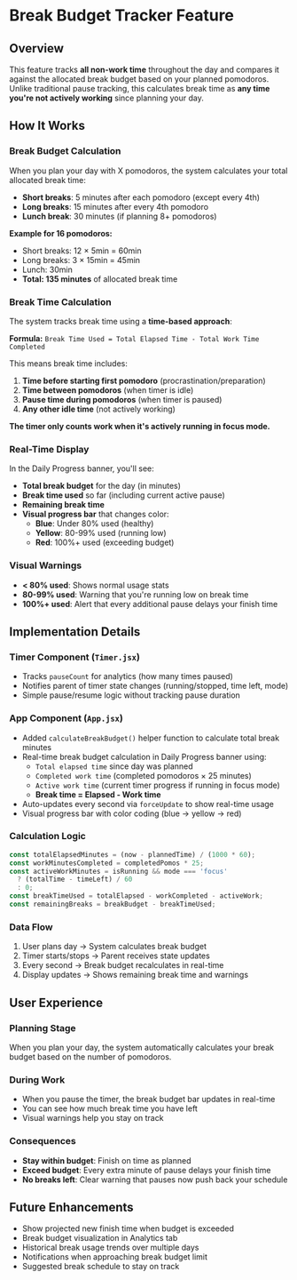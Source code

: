 # Break Budget Tracker Feature

## Overview
This feature tracks **all non-work time** throughout the day and compares it against the allocated break budget based on your planned pomodoros. Unlike traditional pause tracking, this calculates break time as **any time you're not actively working** since planning your day.

## How It Works

### Break Budget Calculation
When you plan your day with X pomodoros, the system calculates your total allocated break time:
- **Short breaks**: 5 minutes after each pomodoro (except every 4th)
- **Long breaks**: 15 minutes after every 4th pomodoro
- **Lunch break**: 30 minutes (if planning 8+ pomodoros)

**Example for 16 pomodoros:**
- Short breaks: 12 × 5min = 60min
- Long breaks: 3 × 15min = 45min  
- Lunch: 30min
- **Total: 135 minutes** of allocated break time

### Break Time Calculation
The system tracks break time using a **time-based approach**:

**Formula:** `Break Time Used = Total Elapsed Time - Total Work Time Completed`

This means break time includes:
1. **Time before starting first pomodoro** (procrastination/preparation)
2. **Time between pomodoros** (when timer is idle)
3. **Pause time during pomodoros** (when timer is paused)
4. **Any other idle time** (not actively working)

**The timer only counts work when it's actively running in focus mode.**

### Real-Time Display
In the Daily Progress banner, you'll see:
- **Total break budget** for the day (in minutes)
- **Break time used** so far (including current active pause)
- **Remaining break time** 
- **Visual progress bar** that changes color:
  - **Blue**: Under 80% used (healthy)
  - **Yellow**: 80-99% used (running low)
  - **Red**: 100%+ used (exceeding budget)

### Visual Warnings
- **< 80% used**: Shows normal usage stats
- **80-99% used**: Warning that you're running low on break time
- **100%+ used**: Alert that every additional pause delays your finish time

## Implementation Details

### Timer Component (`Timer.jsx`)
- Tracks `pauseCount` for analytics (how many times paused)
- Notifies parent of timer state changes (running/stopped, time left, mode)
- Simple pause/resume logic without tracking pause duration

### App Component (`App.jsx`)
- Added `calculateBreakBudget()` helper function to calculate total break minutes
- Real-time break budget calculation in Daily Progress banner using:
  - `Total elapsed time` since day was planned
  - `Completed work time` (completed pomodoros × 25 minutes)
  - `Active work time` (current timer progress if running in focus mode)
  - **Break time = Elapsed - Work time**
- Auto-updates every second via `forceUpdate` to show real-time usage
- Visual progress bar with color coding (blue → yellow → red)

### Calculation Logic
```javascript
const totalElapsedMinutes = (now - plannedTime) / (1000 * 60);
const workMinutesCompleted = completedPomos * 25;
const activeWorkMinutes = isRunning && mode === 'focus' 
  ? (totalTime - timeLeft) / 60 
  : 0;
const breakTimeUsed = totalElapsed - workCompleted - activeWork;
const remainingBreaks = breakBudget - breakTimeUsed;
```

### Data Flow
1. User plans day → System calculates break budget
2. Timer starts/stops → Parent receives state updates
3. Every second → Break budget recalculates in real-time
4. Display updates → Shows remaining break time and warnings

## User Experience

### Planning Stage
When you plan your day, the system automatically calculates your break budget based on the number of pomodoros.

### During Work
- When you pause the timer, the break budget bar updates in real-time
- You can see how much break time you have left
- Visual warnings help you stay on track

### Consequences
- **Stay within budget**: Finish on time as planned
- **Exceed budget**: Every extra minute of pause delays your finish time
- **No breaks left**: Clear warning that pauses now push back your schedule

## Future Enhancements
- Show projected new finish time when budget is exceeded
- Break budget visualization in Analytics tab
- Historical break usage trends over multiple days
- Notifications when approaching break budget limit
- Suggested break schedule to stay on track

